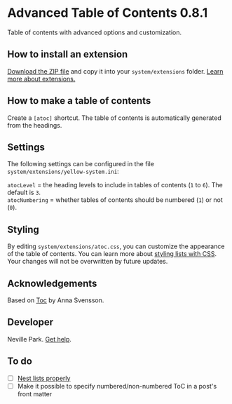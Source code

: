 # Advanced Table of Contents 0.8.1

Table of contents with advanced options and customization.

## How to install an extension

[Download the ZIP file](https://github.com/nevillepark/yellow-atoc/archive/main.zip) and copy it into your `system/extensions` folder. [Learn more about extensions.](https://github.com/annaesvensson/yellow-update)

## How to make a table of contents

Create a `[atoc]` shortcut. The table of contents is automatically generated from the headings.

## Settings

The following settings can be configured in the file `system/extensions/yellow-system.ini`:

`atocLevel` = the heading levels to include in tables of contents (`1` to `6`). The default is `3`.   
`atocNumbering` = whether tables of contents should be numbered (`1`) or not (`0`).

## Styling

By editing `system/extensions/atoc.css`, you can customize the appearance of the table of contents. You can learn more about [styling lists with CSS](https://developer.mozilla.org/en-US/docs/Learn/CSS/Styling_text/Styling_lists). Your changes will not be overwritten by future updates.

## Acknowledgements

Based on [Toc](https://github.com/annaesvensson/yellow-toc/) by Anna Svensson. 

## Developer

Neville Park. [Get help](https://datenstrom.se/yellow/help/).

## To do

- [ ] [Nest lists properly](https://stackoverflow.com/questions/5899337/proper-way-to-make-html-nested-list)  
- [ ] Make it possible to specify numbered/non-numbered ToC in a post's front matter  
